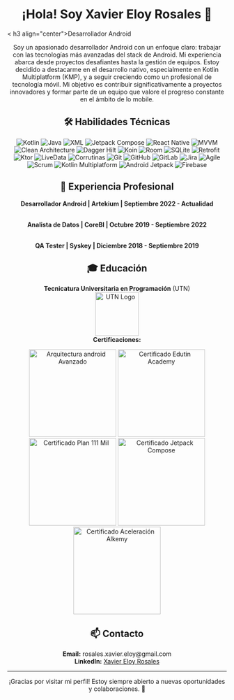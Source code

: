 <h1 align="center">¡Hola! Soy Xavier Eloy Rosales 👋</h1>
<
h3 align="center">Desarrollador Android</h3>

<p align="center">
  Soy un apasionado desarrollador Android con un enfoque claro: trabajar con las tecnologías más avanzadas del stack de Android. Mi experiencia abarca desde proyectos desafiantes hasta la gestión de equipos. Estoy decidido a destacarme en el desarrollo nativo, especialmente en Kotlin Multiplatform (KMP), y a seguir creciendo como un profesional de tecnología móvil. Mi objetivo es contribuir significativamente a proyectos innovadores y formar parte de un equipo que valore el progreso constante en el ámbito de lo mobile.
</p>

<h2 align="center">🛠️ Habilidades Técnicas</h2>
<p align="center">
  <img src="https://img.shields.io/badge/Kotlin-%230095D5.svg?style=for-the-badge&logo=kotlin&logoColor=white" alt="Kotlin"/>
  <img src="https://img.shields.io/badge/Java-%23ED8B00.svg?style=for-the-badge&logo=java&logoColor=white" alt="Java"/>
  <img src="https://img.shields.io/badge/XML-%23E34F26.svg?style=for-the-badge&logo=xml&logoColor=white" alt="XML"/>
  <img src="https://img.shields.io/badge/Jetpack%20Compose-%2300C853.svg?style=for-the-badge&logo=jetpack-compose&logoColor=white" alt="Jetpack Compose"/>
  <img src="https://img.shields.io/badge/React%20Native-%2361DAFB.svg?style=for-the-badge&logo=react&logoColor=white" alt="React Native"/>
  <img src="https://img.shields.io/badge/MVVM-%23FF6F00.svg?style=for-the-badge&logo=mvvm&logoColor=white" alt="MVVM"/>
  <img src="https://img.shields.io/badge/Clean%20Architecture-%23A80030.svg?style=for-the-badge&logo=clean-architecture&logoColor=white" alt="Clean Architecture"/>
  <img src="https://img.shields.io/badge/Dagger%20Hilt-%23A80030.svg?style=for-the-badge&logo=dagger&logoColor=white" alt="Dagger Hilt"/>
  <img src="https://img.shields.io/badge/Koin-%230095D5.svg?style=for-the-badge&logo=koin&logoColor=white" alt="Koin"/>
  <img src="https://img.shields.io/badge/Room-%23FF6F00.svg?style=for-the-badge&logo=room&logoColor=white" alt="Room"/>
  <img src="https://img.shields.io/badge/SQLite-%23003B57.svg?style=for-the-badge&logo=sqlite&logoColor=white" alt="SQLite"/>
  <img src="https://img.shields.io/badge/Retrofit-%2300C853.svg?style=for-the-badge&logo=retrofit&logoColor=white" alt="Retrofit"/>
  <img src="https://img.shields.io/badge/Ktor-%23FF6F00.svg?style=for-the-badge&logo=ktor&logoColor=white" alt="Ktor"/>
  <img src="https://img.shields.io/badge/LiveData-%230095D5.svg?style=for-the-badge&logo=livedata&logoColor=white" alt="LiveData"/>
  <img src="https://img.shields.io/badge/Corrutinas-%23A80030.svg?style=for-the-badge&logo=corrutinas&logoColor=white" alt="Corrutinas"/>
  <img src="https://img.shields.io/badge/Git-%23F05032.svg?style=for-the-badge&logo=git&logoColor=white" alt="Git"/>
  <img src="https://img.shields.io/badge/GitHub-%23181717.svg?style=for-the-badge&logo=github&logoColor=white" alt="GitHub"/>
  <img src="https://img.shields.io/badge/GitLab-%23FC6D26.svg?style=for-the-badge&logo=gitlab&logoColor=white" alt="GitLab"/>
  <img src="https://img.shields.io/badge/Jira-%230052CC.svg?style=for-the-badge&logo=jira&logoColor=white" alt="Jira"/>
  <img src="https://img.shields.io/badge/Agile-%23FF6F00.svg?style=for-the-badge&logo=agile&logoColor=white" alt="Agile"/>
  <img src="https://img.shields.io/badge/Scrum-%2300C853.svg?style=for-the-badge&logo=scrum&logoColor=white" alt="Scrum"/>
  <img src="https://img.shields.io/badge/Kotlin%20Multiplatform-%23A80030.svg?style=for-the-badge&logo=kotlin-multiplatform&logoColor=white" alt="Kotlin Multiplatform"/>
  <img src="https://img.shields.io/badge/Android%20Jetpack-%230095D5.svg?style=for-the-badge&logo=android-jetpack&logoColor=white" alt="Android Jetpack"/>
  <img src="https://img.shields.io/badge/Firebase-%23FFCA28.svg?style=for-the-badge&logo=firebase&logoColor=white" alt="Firebase"/>
</p>

<h2 align="center">💼 Experiencia Profesional</h2>
<p align="center">
  <strong>Desarrollador Android | Artekium | Septiembre 2022 - Actualidad</strong><br>
 

  <br>

<p align="center">
  <strong>Analista de Datos | CoreBl | Octubre 2019 - Septiembre 2022</strong><br>
  
  <br>

<p align="center">
  <strong>QA Tester | Syskey | Diciembre 2018 - Septiembre 2019</strong><br>
 
</p>


<h2 align="center">🎓 Educación</h2>
<p align="center">
  <strong>Tecnicatura Universitaria en Programación</strong> (UTN)<br>
  <img src="https://s3.amazonaws.com/s3.timetoast.com/public/uploads/photos/12191589/240px-UTN_logo.jpg" alt="UTN Logo" width="100"/><br>
  <strong>Certificaciones:</strong><br>
  <p align="center">
    <img src="https://drive.google.com/file/d/1sJEl8O0AzhSMIawxYyrt6wL0d2NDmivL/view?usp=sharing" alt="Arquitectura android Avanzado" width="200"/>
<img src="https://drive.google.com/uc?export=view&id=1FG7QNqH1v6vD1Q9vGsn2nN96mlRAqfGg" alt="Certificado Edutin Academy" width="200"/>
    <img src="https://drive.google.com/uc?export=view&id=1MMzlkaOq9Juu52g__c1qqU0BpEsePLXH" alt="Certificado Plan 111 Mil" width="200"/>
    <img src="https://drive.google.com/uc?export=view&id=1v7t2V63HEx_MjlHzYe94_leAt397GiS1" alt="Certificado Jetpack Compose" width="200"/>
    <img src="https://drive.google.com/uc?export=view&id=1GjuG4t868f_4Gg-8km7W98uDB4Bx_gLM" alt="Certificado Aceleración Alkemy" width="200"/>
  </p>
</p>

<h2 align="center">📫 Contacto</h2>
<p align="center">
  <strong>Email:</strong> rosales.xavier.eloy@gmail.com<br>
  <strong>LinkedIn:</strong> <a href="https://www.linkedin.com/in/xavier-eloy-rosales">Xavier Eloy Rosales</a>
</p>

---

<p align="center">¡Gracias por visitar mi perfil! Estoy siempre abierto a nuevas oportunidades y colaboraciones. 🚀</p>

